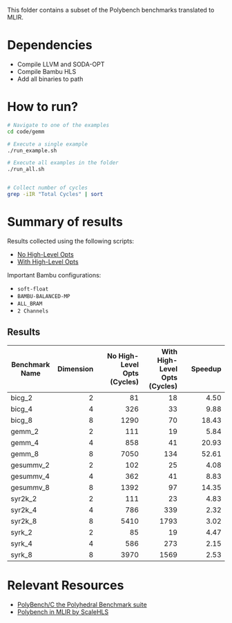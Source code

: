 This folder contains a subset of the Polybench benchmarks translated to MLIR.

# Dependencies

- Compile LLVM and SODA-OPT
- Compile Bambu HLS
- Add all binaries to path

# How to run?

```bash
# Navigate to one of the examples
cd code/gemm

# Execute a single example
./run_example.sh

# Execute all examples in the folder
./run_all.sh


# Collect number of cycles
grep -iIR "Total Cycles" | sort
```

# Summary of results

Results collected using the following scripts:

- [No High-Level Opts](scripts/outline-affine-for-optimize-none-bambu-soft-float-with-ssdcs.sh)
- [With High-Level Opts](scripts/outline-affine-for-optimize-full-bambu-soft-float-with-ssdcs.sh)

Important Bambu configurations:

- `soft-float`
- `BAMBU-BALANCED-MP`
- `ALL_BRAM`
- `2 Channels`

## Results

| Benchmark Name | Dimension |   | No High-Level Opts (Cycles) | With High-Level Opts (Cycles) |   | Speedup |
|----------------|----------:|---|----------------------------:|------------------------------:|---|--------:|
| bicg_2         |         2 |   |                          81 |                            18 |   |    4.50 |
| bicg_4         |         4 |   |                         326 |                            33 |   |    9.88 |
| bicg_8         |         8 |   |                        1290 |                            70 |   |   18.43 |
| gemm_2         |         2 |   |                         111 |                            19 |   |    5.84 |
| gemm_4         |         4 |   |                         858 |                            41 |   |   20.93 |
| gemm_8         |         8 |   |                        7050 |                           134 |   |   52.61 |
| gesummv_2      |         2 |   |                         102 |                            25 |   |    4.08 |
| gesummv_4      |         4 |   |                         362 |                            41 |   |    8.83 |
| gesummv_8      |         8 |   |                        1392 |                            97 |   |   14.35 |
| syr2k_2        |         2 |   |                         111 |                            23 |   |    4.83 |
| syr2k_4        |         4 |   |                         786 |                           339 |   |    2.32 |
| syr2k_8        |         8 |   |                        5410 |                          1793 |   |    3.02 |
| syrk_2         |         2 |   |                          85 |                            19 |   |    4.47 |
| syrk_4         |         4 |   |                         586 |                           273 |   |    2.15 |
| syrk_8         |         8 |   |                        3970 |                          1569 |   |    2.53 |


# Relevant Resources

- [PolyBench/C the Polyhedral Benchmark suite][1]
- [Polybench in MLIR by ScaleHLS][2]

[1]: https://web.cse.ohio-state.edu/~pouchet.2/software/polybench/
[2]: https://github.com/hanchenye/scalehls/tree/master/samples/polybench